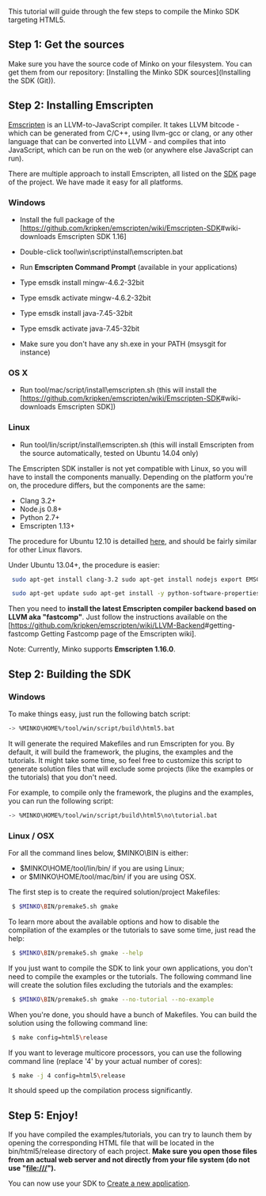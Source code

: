 This tutorial will guide through the few steps to compile the Minko SDK targeting HTML5.

Step 1: Get the sources
-----------------------

Make sure you have the source code of Minko on your filesystem. You can get them from our repository: [Installing the Minko SDK sources](Installing the SDK (Git)).

Step 2: Installing Emscripten
-----------------------------

[Emscripten](https://github.com/kripken/emscripten/) is an LLVM-to-JavaScript compiler. It takes LLVM bitcode - which can be generated from C/C++, using llvm-gcc or clang, or any other language that can be converted into LLVM - and compiles that into JavaScript, which can be run on the web (or anywhere else JavaScript can run).

There are multiple approach to install Emscripten, all listed on the [SDK](https://github.com/kripken/emscripten/wiki/Emscripten-SDK) page of the project. We have made it easy for all platforms.

### Windows

-   Install the full package of the [<https://github.com/kripken/emscripten/wiki/Emscripten-SDK>#wiki-downloads Emscripten SDK 1.16]
-   Double-click tool\win\script\install\emscripten.bat



-   Run **Emscripten Command Prompt** (available in your applications)
-   Type emsdk install mingw-4.6.2-32bit
-   Type emsdk activate mingw-4.6.2-32bit
-   Type emsdk install java-7.45-32bit
-   Type emsdk activate java-7.45-32bit
-   Make sure you don't have any sh.exe in your PATH (msysgit for instance)



### OS X

-   Run tool/mac/script/install\emscripten.sh (this will install the [<https://github.com/kripken/emscripten/wiki/Emscripten-SDK>#wiki-downloads Emscripten SDK])

### Linux

-   Run tool/lin/script/install\emscripten.sh (this will install Emscripten from the source automatically, tested on Ubuntu 14.04 only)

 The Emscripten SDK installer is not yet compatible with Linux, so you will have to install the components manually. Depending on the platform you're on, the procedure differs, but the components are the same:

-   Clang 3.2+
-   Node.js 0.8+
-   Python 2.7+
-   Emscripten 1.13+

The procedure for Ubuntu 12.10 is detailled [here](https://github.com/kripken/emscripten/wiki/Getting-Started-on-Ubuntu-12.10), and should be fairly similar for other Linux flavors.

Under Ubuntu 13.04+, the procedure is easier:


```bash
 sudo apt-get install clang-3.2 sudo apt-get install nodejs export EMSCRIPTEN=/opt/emscripten sudo mkdir -m 777 ${EMSCRIPTEN} git clone <https://github.com/kripken/emscripten> ${EMSCRIPTEN} cd ${EMSCRIPTEN} && git checkout 1.13.0 # Above versions are broken. echo "EMSCRIPTEN=${EMSCRIPTEN}"->> ~/.profile 
```



```bash
 sudo apt-get update sudo apt-get install -y python-software-properties python g++ make sudo add-apt-repository ppa:chris-lea/node.js sudo apt-get update 
```


Then you need to **install the latest Emscripten compiler backend based on LLVM aka "fastcomp"**. Just follow the instructions available on the [<https://github.com/kripken/emscripten/wiki/LLVM-Backend>#getting-fastcomp Getting Fastcomp page of the Emscripten wiki]. 

Note: Currently, Minko supports **Emscripten 1.16.0**.

Step 2: Building the SDK
------------------------

### Windows

To make things easy, just run the following batch script:


```bash
-> %MINKO\HOME%/tool/win/script/build\html5.bat 
```


It will generate the required Makefiles and run Emscripten for you. By default, it will build the framework, the plugins, the examples and the tutorials. It might take some time, so feel free to customize this script to generate solution files that will exclude some projects (like the examples or the tutorials) that you don't need.

For example, to compile only the framework, the plugins and the examples, you can run the following script:


```bash
-> %MINKO\HOME%/tool/win/script/build\html5\no\tutorial.bat 
```


### Linux / OSX

For all the command lines below, $MINKO\BIN is either:

-   $MINKO\HOME/tool/lin/bin/ if you are using Linux;
-   or $MINKO\HOME/tool/mac/bin/ if you are using OSX.

The first step is to create the required solution/project Makefiles:


```bash
 $ $MINKO\BIN/premake5.sh gmake 
```


To learn more about the available options and how to disable the compilation of the examples or the tutorials to save some time, just read the help:


```bash
 $ $MINKO\BIN/premake5.sh gmake --help 
```


If you just want to compile the SDK to link your own applications, you don't need to compile the examples or the tutorials. The following command line will create the solution files excluding the tutorials and the examples:


```bash
 $ $MINKO\BIN/premake5.sh gmake --no-tutorial --no-example 
```


When you're done, you should have a bunch of Makefiles. You can build the solution using the following command line:


```bash
 $ make config=html5\release 
```


If you want to leverage multicore processors, you can use the following command line (replace '4' by your actual number of cores):


```bash
 $ make -j 4 config=html5\release 
```


It should speed up the compilation process significantly.

Step 5: Enjoy!
--------------

If you have compiled the examples/tutorials, you can try to launch them by opening the corresponding HTML file that will be located in the bin/html5/release directory of each project. **Make sure you open those files from an actual web server and not directly from your file system (do not use "<file:///>").**

You can now use your SDK to [Create a new application](Create_a_new_application.md).

